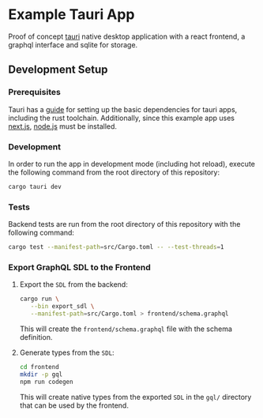 # Example Tauri App

Proof of concept [tauri](https://tauri.app) native desktop 
application with a react frontend, a graphql interface and sqlite for
storage.

## Development Setup

### Prerequisites

Tauri has a [guide][prerequisites] for setting up the basic 
dependencies for tauri apps, including the rust toolchain.
Additionally, since this example app uses 
[next.js](https://nextjs.org/), [node.js](https://nodejs.org/en/) must
be installed.

### Development

In order to run the app in development mode (including hot reload),
execute the following command from the root directory of this
repository:

```bash
cargo tauri dev
```

### Tests

Backend tests are run from the root directory of this repository with
the following command:

```bash
cargo test --manifest-path=src/Cargo.toml -- --test-threads=1
```

### Export GraphQL SDL to the Frontend 

1. Export the `SDL` from the backend:

   ```bash
   cargo run \
      --bin export_sdl \
      --manifest-path=src/Cargo.toml > frontend/schema.graphql
   ```

   This will create the `frontend/schema.graphql` file with the schema
   definition.

2. Generate types from the `SDL`:

   ```bash
   cd frontend
   mkdir -p gql
   npm run codegen
   ```
   
   This will create native types from the exported `SDL` in the `gql/`
   directory that can be used by the frontend.
  
[prerequisites]: https://tauri.app/v1/guides/getting-started/prerequisites
